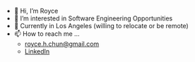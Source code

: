 - 👋 Hi, I’m Royce
- 👀 I’m interested in Software Engineering Opportunities
- 📍 Currently in Los Angeles (willing to relocate or be remote)
- 📫 How to reach me ...
  - royce.h.chun@gmail.com
  - <a href="https://www.linkedin.com/in/royce-chun/">LinkedIn</a>

